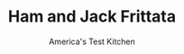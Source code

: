 ---
layout: ../../layouts/MarkdownPostLayout.astro
title: Ham and Jack Frittata
author: America's Test Kitchen
pubDate: 2023-03-15
description: "This savory, light-yet-filling frittata is great for breakfast, lunch, or dinner"
image_url: https://res.cloudinary.com/hksqkdlah/image/upload/ar_1:1,c_fill,dpr_2.0,f_auto,fl_lossy.progressive.strip_profile,g_faces:auto,q_auto:low,w_344/44377-sfs-hamandjackfrittata-35
tags: ["Main Courses","Eggs","Weeknight","Breakfast & Brunch"]
calories: 2004
protein: 35
carbohydrates: 6
fats: 
fiber: 1
ingredients: ["12 , large eggs","1/4 cup, half-and-half","2 teaspoons, Dijon mustard","1/2 teaspoon, table salt","1/4 teaspoon, pepper","4 ounces, Monterey Jack cheese, shredded (1 cup)","2 tablespoons, extra-virgin olive oil","1 , green bell pepper, stemmed, seeded, and sliced thin","1 large, shallot, sliced thin","6 ounces, thinly sliced deli ham, cut into ½-inch pieces"]
serves: 4
time: "30 minutes"
instructions: ["Adjust oven rack to upper-middle position and heat oven to 400 degrees. Whisk eggs, half-and-half, mustard, salt, and pepper together in large bowl. Stir in Monterey Jack; set aside.","Heat oil in 12-inch nonstick skillet over medium heat until shimmering. Add bell pepper and shallot and cook until shallot is softened, about 3 minutes. Add ham and continue to cook until bell pepper is tender, about 2 minutes longer.","Stir egg mixture into skillet and cook, using spatula to scrape bottom of skillet, until large curds form but eggs are still very wet, about 3 minutes. Smooth egg mixture into even layer. Transfer skillet to oven and bake until top of frittata is set, 8 to 10 minutes. Let frittata rest in skillet for 5 minutes. Slide frittata onto platter and serve."]
nutrition: ["465 mg Potassium","537 mg Phosphorus","365 mg Calcium","3 mg Iron","44 mg Magnesium","933 mg Sodium","3 mg Zinc","36 g Fat","1 mg Niacin (B3)","15 g Monounsaturated","4 g Polyunsaturated","26 mg Vitamin C","3 µg Vitamin D","617 mg Cholesterol","14 g Saturated","1 g Fiber","86 µg Folate (food)","2 g Sugars","8 µg Vitamin K","205 g Water","6 g Carbs","86 µg Folate equivalent (total)","35 g Protein","2 mg Vitamin E","1 µg Vitamin B12","325 µg Vitamin A","501 kcal Energy","2004 calories"]
notes: "We like to serve this frittata with a mixed green salad."
---